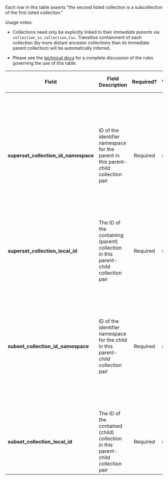 Each row in this table asserts "the second listed collection is a subcollection of the first listed collection."

Usage notes:
* Collections need only be explicitly linked to their _immediate parents_ via `collection_in_collection.tsv`. Transitive containment of each collection (by more distant ancestor collections than its immediate parent collection) will be automatically inferred.

* Please see the [technical docs](https://docs.nih-cfde.org/en/latest/c2m2/draft-C2M2_specification/#association-tables-expressing-containment-relationships) for a complete discussion of the rules governing the use of this table.

Field | Field Description | Required? | Field Value Type | Extra Info 
------|-------------------|:-----------:|:-------------:|------------
**superset_collection_id_namespace** | ID of the identifier namespace for the parent in this parent-child collection pair | Required | string | This will be the value of `id_namespace` in the row in [collection.tsv](./TableInfo:-collection.tsv) corresponding to the _parent_ collection referenced in this row. If your program has not registered multiple CFDE identifier namespaces, this will be exactly the same value for all rows.
**superset_collection_local_id** | The ID of the containing (parent) collection in this parent-child collection pair | Required | string | This will be the value of `local_id` in the row in [collection.tsv](./TableInfo:-collection.tsv) corresponding to the _parent_ collection referenced in this row.
**subset_collection_id_namespace** | ID of the identifier namespace for the child in this parent-child collection pair | Required | string | This will be the value of `id_namespace` in the row in [collection.tsv](./TableInfo:-collection.tsv) corresponding to the _child_ collection referenced in this row. If your program has not registered multiple CFDE identifier namespaces, this will be exactly the same value for all rows.
**subset_collection_local_id** | The ID of the contained (child) collection in this parent-child collection pair | Required | string | This will be the value of `local_id` in the row in [collection.tsv](./TableInfo:-collection.tsv) corresponding to the _child_ collection referenced in this row.
